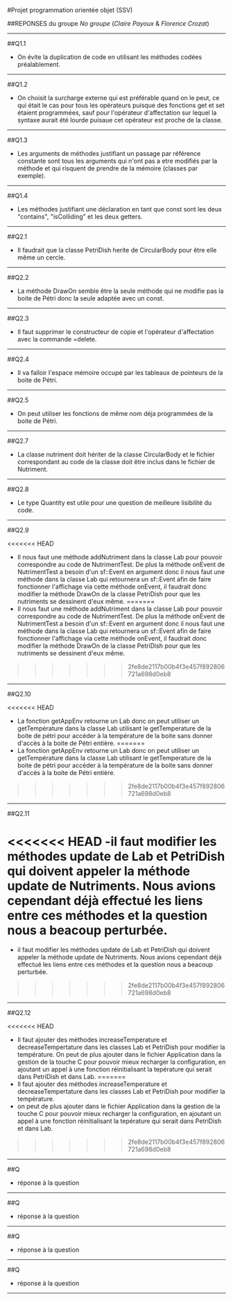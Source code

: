 #Projet programmation orientée objet (SSV)

##REPONSES du groupe *No groupe* (*Claire Payoux* & *Florence Crozat*) 

*************************************************
##Q1.1


- On évite la duplication de code en utilisant les méthodes codées préalablement.

*************************************************
##Q1.2


- On choisit la surcharge externe qui est préférable quand on le peut, ce qui était le cas pour tous les opérateurs puisque des fonctions get et set étaient programmées, sauf pour l'opérateur d'affectation sur lequel la syntaxe aurait été lourde puisaue cet opérateur est proche de la classe.

*************************************************
##Q1.3


- Les arguments de méthodes justifiant un passage par référence constante sont tous les arguments   qui n'ont pas a etre modifiés par la méthode et qui risquent de prendre de la mémoire (classes par exemple).

*************************************************
##Q1.4


- Les méthodes justifiant une déclaration en tant que const sont les deux "contains", "isColliding" et les deux getters.

*************************************************
##Q2.1


- Il faudrait que la classe PetriDish herite de CircularBody pour être elle même un cercle.

*************************************************
##Q2.2


- La méthode DrawOn semble être la seule méthode qui ne modifie pas la boite de Pétri donc la seule adaptée avec un const. 

*************************************************
##Q2.3


- Il faut supprimer le constructeur de copie et l'opérateur d'affectation avec la commande =delete.

*************************************************
##Q2.4


- Il va falloir l'espace mémoire occupé par les tableaux de pointeurs de la boite de Pétri.

*************************************************
##Q2.5


- On peut utiliser les fonctions de même nom déja programmées de la boite de Pétri.

*************************************************
##Q2.7


- La classe nutriment doit hériter de la classe CircularBody et le fichier correspondant au code de la classe doit être inclus dans le fichier de Nutriment.

*************************************************
##Q2.8


- Le type Quantity est utile pour une question de meilleure lisibilité du code.

*************************************************
##Q2.9


<<<<<<< HEAD
- Il nous faut une méthode addNutriment dans la classe Lab pour pouvoir correspondre au code de NutrimentTest.
De plus la méthode onEvent de NutrimentTest a besoin d'un sf::Event en argument donc il nous faut une méthode 
dans la classe Lab qui retournera un sf::Event afin de faire fonctionner l'affichage via cette méthode onEvent, 
il faudrait donc modifier la méthode DrawOn de la classe PetriDish pour que les nutriments se dessinent d'eux même.
=======
- Il nous faut une méthode addNutriment dans la classe Lab pour pouvoir correspondre au code de NutrimentTest. De plus la méthode onEvent de NutrimentTest a besoin d'un sf::Event en argument donc il nous faut une méthode dans la classe Lab qui retournera un sf::Event afin de faire fonctionner l'affichage via cette méthode onEvent, il faudrait donc modifier la méthode DrawOn de la classe PetriDish pour que les nutriments se dessinent d'eux même.
>>>>>>> 2fe8de2117b00b4f3e457f892806721a698d0eb8

*************************************************
##Q2.10


<<<<<<< HEAD
- La fonction getAppEnv retourne un Lab donc on peut utiliser un getTempérature dans la classe Lab utilisant 
le getTemperature de la boite de pétri pour accéder à la température de la boite sans donner d'accès à la boite 
de Pétri entière.
=======
- La fonction getAppEnv retourne un Lab donc on peut utiliser un getTempérature dans la classe Lab utilisant le getTemperature de la boite de pétri pour accéder à la température de la boite sans donner d'accès à la boite de Pétri entière.
>>>>>>> 2fe8de2117b00b4f3e457f892806721a698d0eb8

*************************************************
##Q2.11


<<<<<<< HEAD
-il faut modifier les méthodes update de Lab et PetriDish qui doivent appeler la méthode update de Nutriments. 
Nous avions cependant déjà effectué les liens entre ces méthodes et la question nous a beacoup perturbée.
=======
- il faut modifier les méthodes update de Lab et PetriDish qui doivent appeler la méthode update de Nutriments. Nous avions cependant déjà effectué les liens entre ces méthodes et la question nous a beacoup perturbée.
>>>>>>> 2fe8de2117b00b4f3e457f892806721a698d0eb8

*************************************************
##Q2.12


<<<<<<< HEAD
- Il faut ajouter des méthodes increaseTemperature et decreaseTempertature dans les classes Lab et PetriDish pour 
modifier la température. On peut de plus ajouter dans le fichier Application dans la gestion de la touche C 
pour pouvoir mieux recharger la configuration, en ajoutant un appel à une fonction réinitialisant la tepérature 
qui serait dans PetriDish et dans Lab.
=======
- Il faut ajouter des méthodes increaseTemperature et decreaseTempertature dans les classes Lab et PetriDish pour modifier la température.
- on peut de plus ajouter dans le fichier Application dans la gestion de la touche C pour pouvoir mieux recharger la configuration, en ajoutant un appel à une fonction réinitialisant la tepérature qui serait dans PetriDish et dans Lab.
>>>>>>> 2fe8de2117b00b4f3e457f892806721a698d0eb8

*************************************************
##Q


- réponse à la question 

*************************************************
##Q


- réponse à la question 

*************************************************
##Q


- réponse à la question 

*************************************************
##Q


- réponse à la question 

*************************************************